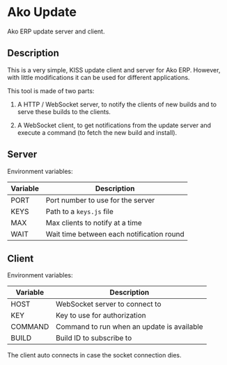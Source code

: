 # Ako Update

Ako ERP update server and client.

## Description

This is a very simple, KISS update client and server for
Ako ERP. However, with little modifications it can be used
for different applications.

This tool is made of two parts:

1) A HTTP / WebSocket server, to notify the clients of
new builds and to serve these builds to the clients.

2) A WebSocket client, to get notifications from the
update server and execute a command (to fetch the new build
and install).

## Server

Environment variables:

  | Variable | Description                                |
  | ---------|--------------------------------------------|
  | PORT     | Port number to use for the server          |
  | KEYS     | Path to a `keys.js` file                   |
  | MAX      | Max clients to notify at a time            |
  | WAIT     | Wait time between each notification round  |

## Client

Environment variables:

  | Variable | Description                                |
  | ---------|--------------------------------------------|
  | HOST     | WebSocket server to connect to             |
  | KEY      | Key to use for authorization               |
  | COMMAND  | Command to run when an update is available |
  | BUILD    | Build ID to subscribe to                   |

The client auto connects in case the socket connection dies.
